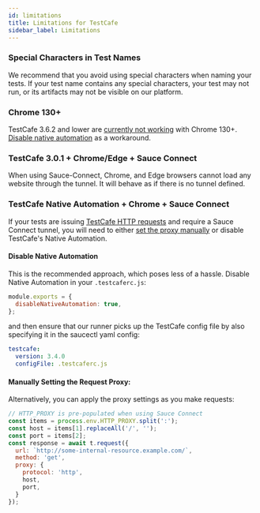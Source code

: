 ```yaml
---
id: limitations
title: Limitations for TestCafe
sidebar_label: Limitations
---
```



### Special Characters in Test Names

We recommend that you avoid using special characters when naming your tests. If your test name contains any special characters, your test may not run, or its artifacts may not be visible on our platform.

### Chrome 130+

TestCafe 3.6.2 and lower are [currently not working](https://github.com/DevExpress/testcafe/issues/8286)
with Chrome 130+. [Disable native automation](#disable-native-automation) as a
workaround.

### TestCafe 3.0.1 + Chrome/Edge + Sauce Connect

When using Sauce-Connect, Chrome, and Edge browsers cannot load any website through the tunnel. It will behave as if there is no tunnel defined.

### TestCafe Native Automation + Chrome + Sauce Connect

If your tests are issuing [TestCafe HTTP requests](https://testcafe.io/documentation/403971/guides/intermediate-guides/api-testing#proxy-settings)
and require a Sauce Connect tunnel, you will need to either [set the proxy manually](https://testcafe.io/documentation/403971/guides/intermediate-guides/api-testing#proxy-settings) or disable TestCafe's Native Automation.

#### Disable Native Automation

This is the recommended approach, which poses less of a hassle.
Disable Native Automation in your `.testcaferc.js`:
```javascript
module.exports = {
  disableNativeAutomation: true,
};
```

and then ensure that our runner picks up the TestCafe config file by also
specifying it in the saucectl yaml config:
```yaml
testcafe:
  version: 3.4.0
  configFile: .testcaferc.js
```

#### Manually Setting the Request Proxy:

Alternatively, you can apply the proxy settings as you make requests:
```javascript
// HTTP_PROXY is pre-populated when using Sauce Connect
const items = process.env.HTTP_PROXY.split(':');
const host = items[1].replaceAll('/', '');
const port = items[2];
const response = await t.request({
  url: `http://some-internal-resource.example.com/`,
  method: 'get',
  proxy: {
    protocol: 'http',
    host,
    port,
  }
});
```
